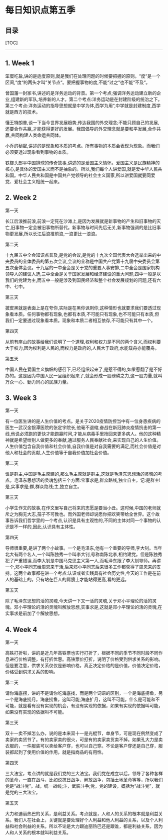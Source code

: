 每日知识点第五季
===

目录
---

[TOC]

---

## 1. Week 1

笨蛋吃盐,讲的是适度原则,就是我们在处理问题的时候要把握的原则。“度“是一个区间,“度“的两头才叫“关节点“。要把握事物的度,不能“过之“也不能“不及“。

曾国藩一封家书,讲述的是洋务运动的背景。第一个考点;强调洋务运动建立新的企业,组建新的军队,培养新的人才。第二个考点:洋务运动是在封建阶级的统治之下。第三个考点:洋务运动的指导思想就是中学为体,西学为用“,中学就是封建制度,西学就是西方的技术。

懂王特朗普,谈一下当今世界发展趋势,传达我国的外交理念;不能只顾自己的发展,还要合作共嬴,才能获得更好的发展。我国倡导的外交理念就是要和平发展,合作共嬴,共同构建人类命运共同体。

小乔的秘密,讲述的是现象和本质的考点。所有事物的本质会表现为现象。而我们必须要透过现象看到事物的本质。

铁榔头郎平中国排球的传奇故事,讲述的是爱国主义情怀。爱国主义是民族精神的核心,是具体的爱国主义而不是抽象的。所以,我们每个人讲爱国,就是爱中华人民共和国。中华人民共和国是中国共产党领导的社会主义国家,所以讲爱国就要同爱党、爱社会主义相统一起来。

## 2. Week 2

第一天

长江后浪推前浪,前浪一定死在沙滩上,是因为发展就是新事物的产生和旧事物的灭亡,旧事物一定会被旧事物所替代。新事物与时间先后无关,新事物强调的是比旧事物更发展,所以长江后浪推前浪,一浪更比一浪浪。

第二天

十九届五中全会知识点普及,是党的会议,是党的十九次全国代表大会选举出来的中央委员的全体委员的第五次会议,会议的全称是中国共产党第十九届中央委员会第五次全体会议。十九届的一中全会是关于党的重要人事安排,二中全会是国家机构领导人的建议人选,三中全会是关于国家发展和经济建设的重大问题,四中一般是以我们的党建为主,而五中一般是涉及到国民经济和整个社会发展规划的问题,还有六中、七中。

第三天

披皮黑就是表面上是在夸你,实际是在黑你讽刺你,这种情形也就要求我们要透过现象看本质。任何事物都有现象,也都有本质,不可能只有现象,也不可能只有本质,但我们一定要透过现象看本质。现象和本质二者相互依存,不可能只有其中一个。

第四天

从前有座山的故事给我们说明了一个道理,权利和权力是不同的两个含义,而权利要大于权力,因为权利是人民的,而权力是政府的,人民大于政府,水能载舟亦能覆舟。

第五天

中国人民在爱国主义旗帜的感召下,已经组织起来了,是惹不得的,如果惹翻了是不好办的。这是因为中国人民一旦组织起来了,就会形成一股磅磷之力,这一股力量,就叫万众一心、勤力同心的民族力量。

## 3. Week 3

第一天

有一位医生讲的是人生价值的考点。是关于2020疫情防控当中有一位身患疾病的医生一武汉金银潭医院的张定宇院长,他毫不退缩,奋战在新冠肺炎疫情抗击的第一线,他说必须跑的更快才能跑嬴时间,才能从病毒手里抢回来更多病人。他的这种精神就是希望给别人做更多的奉献,通过服务人民奉献社会,来实现自己的人生价值。人生价值包含自我价值和社会价值,自我价值是对自我需要的满足,而社会价值是对他人和社会的贡献,人生价值等于自我价值加社会价值。

第二天

谁是群主,中国是毛主席建的,那么毛主席就是群主,这就是毛泽东思想活的灵魂的考点。毛泽东思想活的灵魂包括三个方面:宝事求是,群众路线,独立自主。记:是群主!是,实事求是;群,群众路线;主,独立自主。

第三天

小学生作文的故事,在作文里写自己将来的志愿是要当小丑。这时候,中国的老师就斥之为胸无大志,孺子不可教也。而外国老师却说愿你把欢笑带给全世界。这个故事告诉我们哲学里的一个考点,认识是具有主观性的,不同的主体对同一个事物的认识是不一样的,因此,认识具有主体性。

第四天

导师很重要,是讲了两个小故事。一个是毛泽东,他有一个重要的导师,李大钊。当年北大有两个名人,一个叫陈独秀一个叫李大钊,号称南陈北李,相约建党。但是陈独秀犯了严重错误,而李大钊是中国马克思主义第一人,而毛泽东跟了李大钊导师。再讲一个,邓小平同志给周恩来干活,后来邓小平同志后来很多工作都获得了周恩来的支持。这两个故事都在讲一个考点:认识或者实践具有社会历史性,今天的工作是在前人的基础上的。只有站在巨人的肩膀上才能站得更高,看的更远。

第五天

除了毛泽东思想的活的灵魂,今天讲一下又一活的灵魂,关于邓小平理论的活的灵魂。邓小平理论的活的灵魂叫解放思想,实事求是,这就是邓小平理论的活的灵魂,在实事求是前加了个解放思想。

## 4. Week 4

第一天

高铁打折啦，讲的是近几年高铁票也实行打折了，根据不同的季节不同时段不同作息进行价格调整，有打折优惠。高铁票价打折，说明了价格受到供求关系的影响。但是要注意，供求关系仅仅是影响价格，真正决定价格的是价值，价值决定价格，价格受到供求关系的影响。

第二天

请你海底捞，讲的不是请你吃海底找，而是两个词语的区别，一个是海底捞鱼，另一个是海底捞月。海底捞鱼，这叫可能;海底扩月，这叫不可能。什么是可能和不可能，就是看有没有实现的机会，有没有实现的依据，如果有实现的依据叫可能，如果没有实现的依据叫不可能。

第三天

双十一卖不掉怎么办，说的是本来双十一是光棍节，单身节，可是现在例然变成了卖家的卖货节了。有的卖家卖的很火，可是有的卖家卖货卖不掉。如果孔大力是卖衣服的，一件服装可以卖给客户穿，也可以自己穿。不论是客户穿还是自己穿，服装都起到了使用价值的作用，就是指商品的有用性。

第四天

三大法宝，考点讲的就是我们党的三大法宝。我们党在成立以后，领导了各种各样的革命，一直在战斗，比如说抗日战争、解放战争，包括土地革命等等，所以我们党是“战斗党”。战，统一战线;斗，武装斗争;党，党的建设，概括为“战斗党”，就是党的三大法宝。

第五天

大力和迪丽热巴的关系，是利益关系。考点就是，人和人的关系的根本就是利益关系。我们人在社会上，关键就是要处理好个人利益和他人利益的关系，以及个人利益和社会利益的关系。所以不论是大力跟迪丽热巴还是跟谁，都是利益关系，因为人和人关系的根本就叫利益关系。
